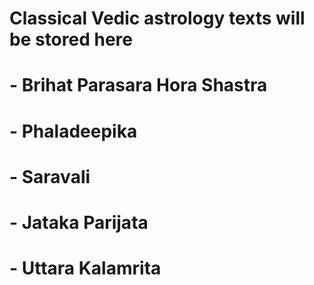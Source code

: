 # Classical Vedic astrology texts will be stored here
# - Brihat Parasara Hora Shastra
# - Phaladeepika
# - Saravali
# - Jataka Parijata
# - Uttara Kalamrita
